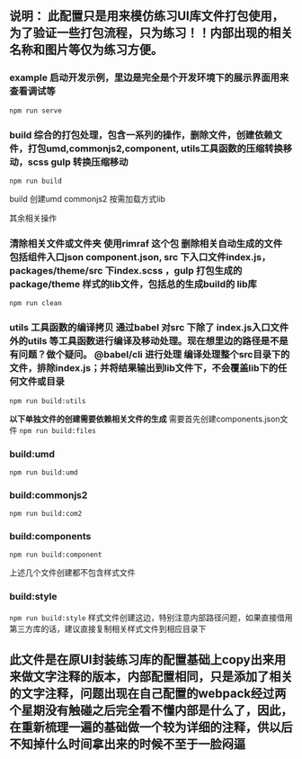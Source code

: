 ## 说明： 此配置只是用来模仿练习UI库文件打包使用，为了验证一些打包流程，只为练习！！内部出现的相关名称和图片等仅为练习方便。

### example 启动开发示例，里边是完全是个开发环境下的展示界面用来查看调试等
 ` npm run serve `

### build 综合的打包处理，包含一系列的操作，删除文件，创建依赖文件，打包umd,commonjs2,component, utils工具函数的压缩转换移动，scss gulp 转换压缩移动
 ` npm run build `

 build 创建umd commonjs2 按需加载方式lib 

 其余相关操作

### 清除相关文件或文件夹 使用rimraf 这个包 删除相关自动生成的文件 包括组件入口json component.json, src 下入口文件index.js，packages/theme/src 下index.scss ，gulp 打包生成的 package/theme 样式的lib文件，包括总的生成build的 lib库
  ` npm run clean `

### utils 工具函数的编译拷贝 通过babel 对src 下除了 index.js入口文件外的utils 等工具函数进行编译及移动处理。现在想里边的路径是不是有问题？做个疑问。 @babel/cli 进行处理 编译处理整个src目录下的文件，排除index.js；并将结果输出到lib文件下，不会覆盖lib下的任何文件或目录
  ` npm run build:utils `

**以下单独文件的创建需要依赖相关文件的生成**
 需要首先创建components.json文件
  ` npm run build:files `

### build:umd
  ` npm run build:umd `

### build:commonjs2
  ` npm run build:com2 `

### build:components
  ` npm run build:component `

上述几个文件创建都不包含样式文件

### build:style
  ` npm run build:style `
样式文件创建这边，特别注意内部路径问题，如果直接借用第三方库的话，建议直接复制相关样式文件到相应目录下

## 此文件是在原UI封装练习库的配置基础上copy出来用来做文字注释的版本，内部配置相同，只是添加了相关的文字注释，问题出现在自己配置的webpack经过两个星期没有触碰之后完全看不懂内部是什么了，因此，在重新梳理一遍的基础做一个较为详细的注释，供以后不知掉什么时间拿出来的时候不至于一脸闷逼